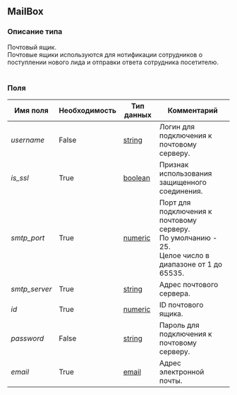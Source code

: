 
## MailBox

### Описание типа
Почтовый ящик.<br/>Почтовые ящики используются для нотификации сотрудников о поступлении нового лида и отправки ответа сотрудника посетителю.<br/><br/>
### Поля

| Имя поля | Необходимость | Тип данных | Комментарий |
|---|---|---|---|
|*username*|False|[string](/types/string)|Логин для подключения к почтовому серверу.<br/>|
|*is_ssl*|True|[boolean](/types/boolean)|Признак использования защищенного соединения.<br/>|
|*smtp_port*|True|[numeric](/types/numeric)|Порт для подключения к почтовому серверу.<br/>По умолчанию - 25.<br/>Целое число в диапазоне от 1 до 65535.<br/>|
|*smtp_server*|True|[string](/types/string)|Адрес почтового сервера.<br/>|
|*id*|True|[numeric](/types/numeric)|ID почтового ящика.<br/>|
|*password*|False|[string](/types/string)|Пароль для подключения к почтовому серверу.<br/>|
|*email*|True|[email](/types/email)|Адрес электронной почты.<br/>|
